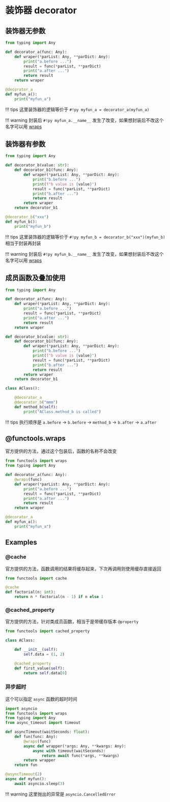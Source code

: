 # 装饰器 decorator



## 装饰器无参数

``` py
from typing import Any

def decorator_a(func: Any):
    def wraper(*parList: Any, **parDict: Any):
        print("a.before ...")
        result = func(*parList, **parDict)
        print("a.after ...")
        return result
    return wraper

@decorator_a
def myfun_a():
    print("myfun_a")
```

!!! tips
    这里装饰器的逻辑等价于 `#!py myfun_a = decorator_a(myfun_a)`

!!! warning
    封装后 `#!py myfun_a.__name__` 发生了改变，如果想封装后不改这个名字可以用 [wraps](#functoolswraps)



## 装饰器有参数

``` py hl_lines="3 12 14"
from typing import Any

def decorator_b(value: str):
    def decorator_b1(func: Any):
        def wraper(*parList: Any, **parDict: Any):
            print("b.before ...")
            print(f"b value is {value}")
            result = func(*parList, **parDict)
            print("b.after ...")
            return result
        return wraper
    return decorator_b1

@decorator_b("xxx")
def myfun_b():
    print("myfun_b")
```

!!! tips
    这里装饰器的逻辑等价于 `#!py myfun_b = decorator_b("xxx")(myfun_b)` 相当于封装再封装

!!! warning
    封装后 `#!py myfun_b.__name__` 发生了改变，如果想封装后不改这个名字可以用 [wraps](#functoolswraps)


## 成员函数及叠加使用

``` py hl_lines="24-25"
from typing import Any

def decorator_a(func: Any):
    def wraper(*parList: Any, **parDict: Any):
        print("a.before ...")
        result = func(*parList, **parDict)
        print("a.after ...")
        return result
    return wraper

def decorator_b(value: str):
    def decorator_b1(func: Any):
        def wraper(*parList: Any, **parDict: Any):
            print("b.before ...")
            print(f"b value is {value}")
            result = func(*parList, **parDict)
            print("b.after ...")
            return result
        return wraper
    return decorator_b1

class AClass():

    @decorator_a
    @decorator_b("mmm")
    def method_b(self):
        print("AClass.method_b is called")
```

!!! tips
    执行顺序是 `a.before` -> `b.before` -> `method_b` -> `b.after` -> `a.after`



## @functools.wraps

官方提供的方法，通过这个包装后，函数的名称不会改变

``` py hl_lines="1 5"
from functools import wraps
from typing import Any

def decorator_a(func: Any):
    @wraps(func)
    def wraper(*parList: Any, **parDict: Any):
        print("a.before ...")
        result = func(*parList, **parDict)
        print("a.after ...")
        return result
    return wraper

@decorator_a
def myfun_a():
    print("myfun_a")
```



## Examples



### @cache

官方提供的方法，函数调用的结果将缓存起来，下次再调用则使用缓存直接返回

``` py hl_lines="1 3"
from functools import cache

@cache
def factorial(n: int):
    return n * factorial(n - 1) if n else 1
```


### @cached_property

官方提供的方法，针对类成员函数，相当于是带缓存版本 `@property`

``` py hl_lines="1 8"
from functools import cached_property

class AClass:

    def __init__(self):
        self.data = (1, 2)

    @cached_property
    def first_value(self):
        return self.data[0]
```


### 异步超时

这个可以指定 `async` 函数的超时时间

``` py hl_lines="6-13 15"
import asyncio
from functools import wraps
from typing import Any
from async_timeout import timeout

def asyncTimeout(waitSeconds: float):
    def fun(func: Any):
        @wraps(func)
        async def wrapper(*args: Any, **kwargs: Any):
            async with timeout(waitSeconds):
                return await func(*args, **kwargs)
        return wrapper
    return fun

@asyncTimeout(2)
async def myfun():    
    await asyncio.sleep(3)
```

!!! warning
    这里抛出的异常是 `asyncio.CancelledError` 